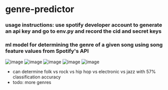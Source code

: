 # genre-predictor
### usage instructions: use spotify developer account to generate an api key and go to env.py and record the cid and secret keys
### ml model for determining the genre of a given song using song feature values from Spotify's API
![image](https://user-images.githubusercontent.com/50224596/158076106-3b3b4904-a20d-44a3-aa95-ecbd25201d02.png)
![image](https://user-images.githubusercontent.com/50224596/158076124-e39da756-86c5-4c3c-8349-08fe71255017.png)
![image](https://user-images.githubusercontent.com/50224596/158076133-2103b3a0-32a6-4d05-ad72-b52760ffcfdd.png)
![image](https://user-images.githubusercontent.com/50224596/158076170-25895797-f7a3-4c49-bedc-c306bf594f71.png)
![image](https://user-images.githubusercontent.com/50224596/157525203-5561b414-612c-4461-83ae-c1e07e6d9657.png)
- can determine folk vs rock vs hip hop vs electronic vs jazz with 57% classification accuracy
- todo: more genres
